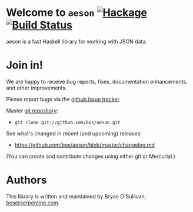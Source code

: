 # Welcome to `aeson` [![Hackage](https://img.shields.io/hackage/v/aeson.svg)](https://hackage.haskell.org/package/aeson) [![Build Status](https://travis-ci.org/bos/aeson.svg)](https://travis-ci.org/bos/aeson)

aeson is a fast Haskell library for working with JSON data.


# Join in!

We are happy to receive bug reports, fixes, documentation enhancements,
and other improvements.

Please report bugs via the
[github issue tracker](http://github.com/bos/aeson/issues).

Master [git repository](http://github.com/bos/aeson):

* `git clone git://github.com/bos/aeson.git`

See what's changed in recent (and upcoming) releases:

* https://github.com/bos/aeson/blob/master/changelog.md

(You can create and contribute changes using either git or Mercurial.)


# Authors

This library is written and maintained by Bryan O'Sullivan,
<bos@serpentine.com>.
